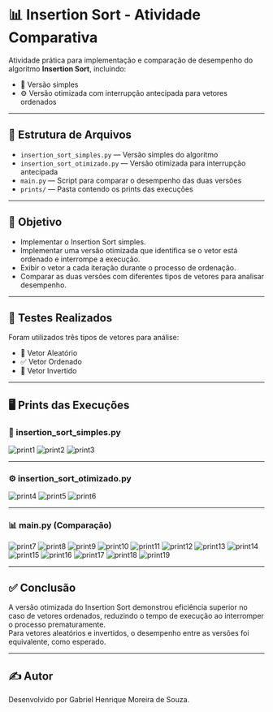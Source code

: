 # 📊 Insertion Sort - Atividade Comparativa

Atividade prática para implementação e comparação de desempenho do algoritmo **Insertion Sort**, incluindo:
- 🧩 Versão simples
- ⚙️ Versão otimizada com interrupção antecipada para vetores ordenados

---

## 📁 Estrutura de Arquivos

- `insertion_sort_simples.py` — Versão simples do algoritmo
- `insertion_sort_otimizado.py` — Versão otimizada para interrupção antecipada
- `main.py` — Script para comparar o desempenho das duas versões
- `prints/` — Pasta contendo os prints das execuções

---

## 🎯 Objetivo

- Implementar o Insertion Sort simples.
- Implementar uma versão otimizada que identifica se o vetor está ordenado e interrompe a execução.
- Exibir o vetor a cada iteração durante o processo de ordenação.
- Comparar as duas versões com diferentes tipos de vetores para analisar desempenho.

---

## 🧪 Testes Realizados

Foram utilizados três tipos de vetores para análise:
- 🔀 Vetor Aleatório
- ✅ Vetor Ordenado
- 🔄 Vetor Invertido

---

## 🖥️ Prints das Execuções

### 🧩 insertion_sort_simples.py

![print1](prints/printInsertion/print1.png)
![print2](prints/printInsertion/print2.png)
![print3](prints/printInsertion/print3.png)

---

### ⚙️ insertion_sort_otimizado.py

![print4](prints/printOtimizado/print4.png)
![print5](prints/printOtimizado/print5.png)
![print6](prints/printOtimizado/print6.png)

---

### 📊 main.py (Comparação)

![print7](prints/printComparacao/print7.png)
![print8](prints/printComparacao/print8.png)
![print9](prints/printComparacao/print9.png)
![print10](prints/printComparacao/print10.png)
![print11](prints/printComparacao/print11.png)
![print12](prints/printComparacao/print12.png)
![print13](prints/printComparacao/print13.png)
![print14](prints/printComparacao/print14.png)
![print15](prints/printComparacao/print15.png)
![print16](prints/printComparacao/print16.png)
![print17](prints/printComparacao/print17.png)
![print18](prints/printComparacao/print18.png)
![print19](prints/printComparacao/print19.png)

---

## ✅ Conclusão

A versão otimizada do Insertion Sort demonstrou eficiência superior no caso de vetores ordenados, reduzindo o tempo de execução ao interromper o processo prematuramente.  
Para vetores aleatórios e invertidos, o desempenho entre as versões foi equivalente, como esperado.

---

## ✍️ Autor

Desenvolvido por Gabriel Henrique Moreira de Souza.
